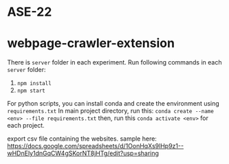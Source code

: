 # ASE-22
# webpage-crawler-extension

There is `server` folder in each experiment.
Run following commands in each `server` folder:
1. `npm install`
2.  `npm start`

For python scripts, you can install conda and create the environment using `requirements.txt`
In main project directory, run this:
`conda create --name <env> --file requirements.txt`
then, run this `conda activate <env>` for each project.

export csv file containing the websites.
sample here:
https://docs.google.com/spreadsheets/d/1OonHqXs9lHp9z1--wHDnEly1dnGqCW4gSKorNT8jHTg/edit?usp=sharing
